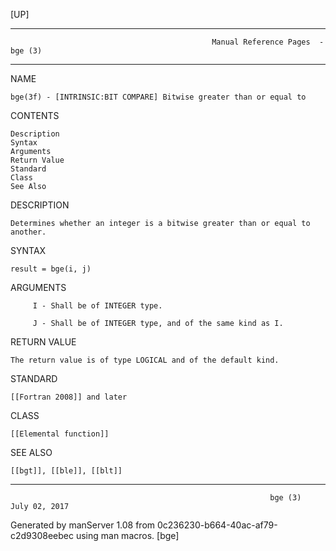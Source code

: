 [UP]

-----------------------------------------------------------------------------------------------------------------------------------
                                                 Manual Reference Pages  - bge (3)
-----------------------------------------------------------------------------------------------------------------------------------
                                                                 
NAME

    bge(3f) - [INTRINSIC:BIT COMPARE] Bitwise greater than or equal to

CONTENTS

    Description
    Syntax
    Arguments
    Return Value
    Standard
    Class
    See Also

DESCRIPTION

    Determines whether an integer is a bitwise greater than or equal to another.

SYNTAX

    result = bge(i, j)

ARGUMENTS

         I - Shall be of INTEGER type.

         J - Shall be of INTEGER type, and of the same kind as I.

RETURN VALUE

    The return value is of type LOGICAL and of the default kind.

STANDARD

    [[Fortran 2008]] and later

CLASS

    [[Elemental function]]

SEE ALSO

    [[bgt]], [[ble]], [[blt]]

-----------------------------------------------------------------------------------------------------------------------------------

                                                              bge (3)                                                 July 02, 2017

Generated by manServer 1.08 from 0c236230-b664-40ac-af79-c2d9308eebec using man macros.
                                                               [bge]
